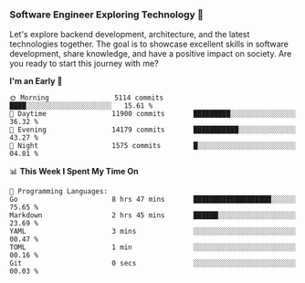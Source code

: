 ### Software Engineer Exploring Technology 🚀 

Let's explore backend development, architecture, and the latest technologies together. The goal is to showcase excellent skills in software development, share knowledge, and have a positive impact on society. Are you ready to start this journey with me?

<!--START_SECTION:waka-->
**I'm an Early 🐤** 

```text
🌞 Morning                5114 commits        ████░░░░░░░░░░░░░░░░░░░░░   15.61 % 
🌆 Daytime                11900 commits       █████████░░░░░░░░░░░░░░░░   36.32 % 
🌃 Evening                14179 commits       ███████████░░░░░░░░░░░░░░   43.27 % 
🌙 Night                  1575 commits        █░░░░░░░░░░░░░░░░░░░░░░░░   04.81 % 
```


📊 **This Week I Spent My Time On** 

```text
💬 Programming Languages: 
Go                       8 hrs 47 mins       ███████████████████░░░░░░   75.65 % 
Markdown                 2 hrs 45 mins       ██████░░░░░░░░░░░░░░░░░░░   23.69 % 
YAML                     3 mins              ░░░░░░░░░░░░░░░░░░░░░░░░░   00.47 % 
TOML                     1 min               ░░░░░░░░░░░░░░░░░░░░░░░░░   00.16 % 
Git                      0 secs              ░░░░░░░░░░░░░░░░░░░░░░░░░   00.03 % 
```


<!--END_SECTION:waka-->

